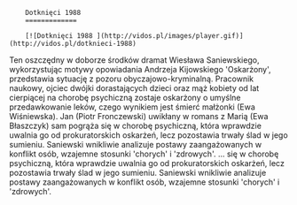 
        Dotknięci 1988 
        =============
        
        [![Dotknięci 1988 ](http://vidos.pl/images/player.gif)](http://vidos.pl/dotknieci-1988)
        
        
 Ten oszczędny w doborze środków dramat Wiesława Saniewskiego, wykorzystując motywy opowiadania Andrzeja Kijowskiego 'Oskarżony', przedstawia sytuację z pozoru obyczajowo-kryminalną. Pracownik naukowy, ojciec dwójki dorastających dzieci oraz mąż kobiety od lat cierpiącej na chorobę psychiczną zostaje oskarżony o umyślne przedawkowanie leków, czego wynikiem jest śmierć małżonki (Ewa Wiśniewska). Jan (Piotr Fronczewski) uwikłany w romans z Marią (Ewa Błaszczyk) sam pogrąża się w chorobę psychiczną, która wprawdzie uwalnia go od prokuratorskich oskarżeń, lecz pozostawia trwały ślad w jego sumieniu. Saniewski wnikliwie analizuje postawy zaangażowanych w konflikt osób, wzajemne stosunki 'chorych' i 'zdrowych'.  ... się w chorobę psychiczną, która wprawdzie uwalnia go od prokuratorskich oskarżeń, lecz pozostawia trwały ślad w jego sumieniu. Saniewski wnikliwie analizuje postawy zaangażowanych w konflikt osób, wzajemne stosunki 'chorych' i 'zdrowych'.
    